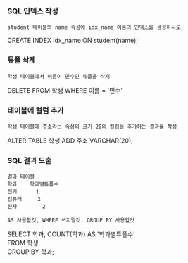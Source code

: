 ### SQL 인덱스 작성
```
student 테이블의 name 속성에 idx_name 이름의 인덱스를 생성하시오
```
CREATE INDEX idx_name ON student(name);   

### 튜플 삭제
```
학생 테이블에서 이름이 민수인 튜플을 삭제
```
DELETE FROM 학생 WHERE 이름 = '민수'   

### 테이블에 컬럼 추가
```
학생 테이블에 주소라는 속성의 크기 20의 컬럼을 추가하는 결과를 작성
```
ALTER TABLE 학생 ADD 주소 VARCHAR(20);

### SQL 결과 도출
```
결과 테이블
학과    학과별튜플수
전기      1
컴퓨터     2
전자        2

AS 사용할것, WHERE 쓰지말것, GROUP BY 사용할것 
```
SELECT 학과, COUNT(학과) AS '학과별튜플수'   
FROM 학생   
GROUP BY 학과;   
